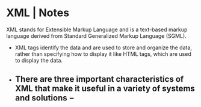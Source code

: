 # XML | Notes
XML stands for Extensible Markup Language and is a text-based markup language derived from Standard Generalized Markup Language (SGML).
- XML tags identify the data and are used to store and organize the data, rather than specifying how to display it like HTML tags, which are used to display the data.
- There are three important characteristics of XML that make it useful in a variety of systems and solutions −
    - 